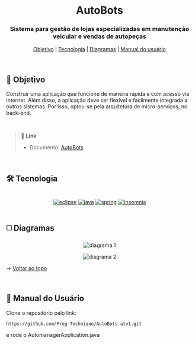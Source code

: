<div align="center" id=topo>

<h1> AutoBots </h1>
<h3> Sistema para gestão de lojas especializadas em manutenção veicular e vendas de autopeças </h3>

<p>
    <a href="#obj">Objetivo</a> | 
    <a href="#tec">Tecnologia</a> | 
    <a href="#diagramas">Diagramas</a> | 
    <a href="#manual">Manual do usuário</a>
</p>

</div>

<br>

<span id="obj">

## :mag_right: Objetivo
 Construir uma aplicação que funcione de maneira rápida e com acesso via internet. 
 Além disso, a aplicação deve ser flexível e facilmente integrada a outros sistemas.
 Por isso, optou-se pela arquitetura de micro-serviços, no back-end.
 
<br>

> 🔗 **Link** <br>
> - Documento: [AutoBots](https://github.com/Prog-Technique/AutoBots-atv1/files/11296854/atvi-autobots-micro-servico-java.pdf)

<br>

<span id="tec">

## 🛠️ Tecnologia
  
<br>

<div align="center">

<a href="https://www.eclipse.org/downloads/" target="blank">
<img src="https://img.shields.io/badge/Eclipse-2C2255?style=for-the-badge&logo=eclipse&logoColor=white" alt="eclipse"/></a> 

<a href="https://www.oracle.com/br/java/technologies/downloads/" target="blank">
<img src="https://img.shields.io/badge/Java-ED8B00?style=for-the-badge&logo=java&logoColor=white" alt="java"/></a> 

<a href="https://spring.io/" target="blank">
<img src="https://img.shields.io/badge/Spring-6DB33F?style=for-the-badge&logo=spring&logoColor=white" alt="spring"/></a> 

<a href="https://insomnia.rest/" target="blank">
<img src="https://camo.githubusercontent.com/7dca196dd7adc5004b07ec192b825cd9935af42a2abe7ff06b8aff268643b6b0/68747470733a2f2f696d672e736869656c64732e696f2f62616467652f496e736f6d6e69612d3538343962653f7374796c653d666f722d7468652d6261646765266c6f676f3d496e736f6d6e6961266c6f676f436f6c6f723d7768697465" alt="insomnia"/></a> 

</div>

<br>

<span id="diagramas">

## :white_medium_square: Diagramas
  
<div align="center">
  
![diagrama 1](https://user-images.githubusercontent.com/100284976/233676161-0d310ac9-3ddb-40d6-b1ec-dc1a5aaeceff.png)

![diagrama 2](https://user-images.githubusercontent.com/100284976/233676824-7d3228d2-ff50-4b49-90bb-c64c0be2e366.png)

</div>

→ [Voltar ao topo](#topo)
  
<br>

<span id="manual">

## :scroll: Manual do Usuário

Clone o repositório pelo link: 

~~~
https://github.com/Prog-Technique/AutoBots-atv1.git
~~~

e rode o AutomanagerApplication.java

